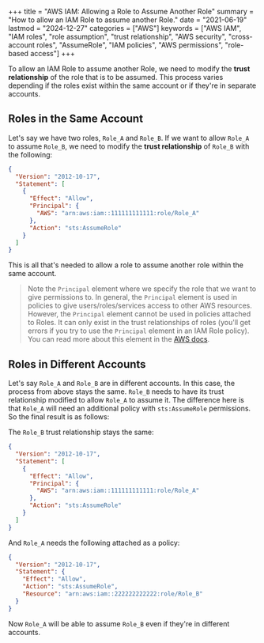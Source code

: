 +++
title = "AWS IAM: Allowing a Role to Assume Another Role"
summary = "How to allow an IAM Role to assume another Role."
date = "2021-06-19"
lastmod = "2024-12-27"
categories = ["AWS"]
keywords = ["AWS IAM", "IAM roles", "role assumption", "trust relationship", "AWS security", "cross-account roles", "AssumeRole", "IAM policies", "AWS permissions", "role-based access"]
+++

To allow an IAM Role to assume another Role, we need to modify the **trust relationship** of the role that is to be assumed. This process varies depending if the roles exist within the same account or if they're in separate accounts.

## Roles in the Same Account

Let's say we have two roles, `Role_A` and `Role_B`. If we want to allow `Role_A` to assume `Role_B`, we need to modify the **trust relationship** of `Role_B` with the following:

```json
{
  "Version": "2012-10-17",
  "Statement": [
    {
      "Effect": "Allow",
      "Principal": {
        "AWS": "arn:aws:iam::111111111111:role/Role_A"
      },
      "Action": "sts:AssumeRole"
    }
  ]
}
```

This is all that's needed to allow a role to assume another role within the same account.

> Note the `Principal` element where we specify the role that we want to give permissions to. In general, the `Principal` element is used in policies to give users/roles/services access to other AWS resources. However, the `Principal` element cannot be used in policies attached to Roles. It can only exist in the trust relationships of roles (you'll get errors if you try to use the `Principal` element in an IAM Role policy). You can read more about this element in the [AWS docs](https://docs.aws.amazon.com/IAM/latest/UserGuide/reference_policies_elements_principal.html).


## Roles in Different Accounts

Let's say `Role_A` and `Role_B` are in different accounts. In this case, the process from above stays the same. `Role_B` needs to have its trust relationship modified to allow `Role_A` to assume it. The difference here is that `Role_A` will need an additional policy with `sts:AssumeRole` permissions. So the final result is as follows:

The `Role_B` trust relationship stays the same:

```json
{
  "Version": "2012-10-17",
  "Statement": [
    {
      "Effect": "Allow",
      "Principal": {
        "AWS": "arn:aws:iam::111111111111:role/Role_A"
      },
      "Action": "sts:AssumeRole"
    }
  ]
}
```

And `Role_A` needs the following attached as a policy:

```json
{
  "Version": "2012-10-17",
  "Statement": {
    "Effect": "Allow",
    "Action": "sts:AssumeRole",
    "Resource": "arn:aws:iam::222222222222:role/Role_B"
  }
}
```

Now `Role_A` will be able to assume `Role_B` even if they're in different accounts.
